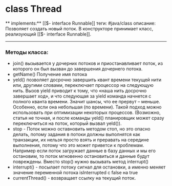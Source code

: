 # class Thread
** implements:** [[$- interface Runnable]]
теги: #java/class
описание: Позволяет создать новый поток. В конструкторе принимает класс, реализующий [[$- interface Runnable]].

---

### Методы класса:
- join() вызывается у дочерних потоков и приостанавливает поток, из которого он был вызван до завершения дочернего потока.
- getName() Получение имя потока
- yeld() позволяет досрочно завершить квант времени текущей нити или, другими словами, переключает процессор на следующую нить. Вызов yield приводит к тому, что «наша нить досрочно завершает ход», и что следующая за yield команда начнется с полного кванта времени. Значит шансы, что ее прервут – меньше. Особенно, если она небольшая (по времени). Такой подход можно использовать при оптимизации некоторых процессов. (Возможно, статья не точная, и после команды yeld() планировщик может сразу переключиться на поток, который вызвал yeld()).
- stop - Поток можно оставновить методом стоп, но это опасно делать, потому задания в потоки должны выполнятся как транзакции, их нельзя просто взять и преравать на середине выполнения, потому что это может приветси к проблемам. Например если поток загружает данные в базу данных и мы его остановим, то поток мгновенно остановиться и данные будут повреждены. Вместо stop() нужно вызывать метод interrupt()
- interrupt() - посылает потоку сигнал для остановки, а именно меняет значение переменной потока isInterrupted с false на true
- currentThread() - возвращает ссылку на текущий поток.
